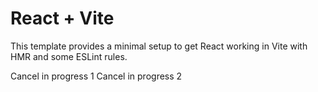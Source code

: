 # React + Vite

This template provides a minimal setup to get React working in Vite with HMR and some ESLint rules.

Cancel in progress 1
Cancel in progress 2

